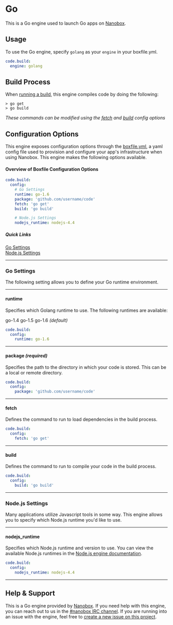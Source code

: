 # Go

This is a Go engine used to launch Go apps on [Nanobox](http://nanobox.io).

## Usage
To use the Go engine, specify `golang` as your `engine` in your boxfile.yml.

```yaml
code.build:
  engine: golang
```

## Build Process
When [running a build](https://docs.nanboox.io/cli/build/), this engine compiles code by doing the following:

```
> go get
> go build
```

*These commands can be modified using the [fetch](#fetch) and [build](#build) config options*

## Configuration Options
This engine exposes configuration options through the [boxfile.yml](http://docs.nanobox.io/app-config/boxfile/), a yaml config file used to provision and configure your app's infrastructure when using Nanobox. This engine makes the following options available.

#### Overview of Boxfile Configuration Options
```yaml
code.build:
  config:
    # Go Settings
    runtime: go-1.6
    package: 'github.com/username/code'
    fetch: 'go get'
    build: 'go build'

    # Node.js Settings
    nodejs_runtime: nodejs-4.4
```

##### Quick Links
[Go Settings](#go-settings)  
[Node.js Settings](#nodejs-settings)

---

### Go Settings
The following setting allows you to define your Go runtime environment.

---

#### runtime
Specifies which Golang runtime to use. The following runtimes are available:

go-1.4
go-1.5
go-1.6 *(default)*

```yaml
code.build:
  config:
    runtime: go-1.6
```

---

#### package *(required)*
Specifies the path to the directory in which your code is stored. This can be a local or remote directory.

```yaml
code.build:
  config:
    package: 'github.com/username/code'
```

---

#### fetch
Defines the command to run to load dependencies in the build process.

```yaml
code.build:
  config:
    fetch: 'go get'
```

---

#### build
Defines the command to run to compile your code in the build process.

```yaml
code.build:
  config:
    build: 'go build'
```

---

### Node.js Settings
Many applications utilize Javascript tools in some way. This engine allows you to specify which Node.js runtime you'd like to use.

---

#### nodejs_runtime
Specifies which Node.js runtime and version to use. You can view the available Node.js runtimes in the [Node.js engine documentation](https://github.com/nanobox-io/nanobox-engine-nodejs#runtime).

```yaml
code.build:
  config:
    nodejs_runtime: nodejs-4.4
```

---

## Help & Support
This is a Go engine provided by [Nanobox](http://nanobox.io). If you need help with this engine, you can reach out to us in the [#nanobox IRC channel](http://webchat.freenode.net/?channels=nanobox). If you are running into an issue with the engine, feel free to [create a new issue on this project](https://github.com/nanobox-io/nanobox-engine-golang/issues/new).
